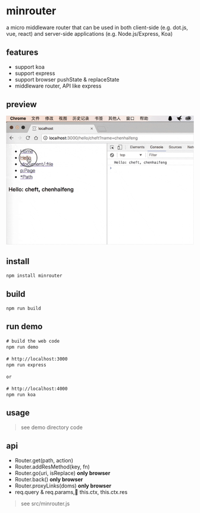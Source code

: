 # minrouter
a micro middleware router that can be used in both client-side (e.g. dot.js, vue, react) and server-side applications (e.g. Node.js/Express, Koa)

## features
* support koa
* support express
* support browser pushState & replaceState 
* middleware router, API like express

## preview
![preview](preview.gif)

## install

    npm install minrouter

## build
    
    npm run build

## run demo

```shell
# build the web code
npm run demo 

# http://localhost:3000
npm run express

or

# http://localhost:4000
npm run koa
 ```   

## usage
> see demo directory code

## api
* Router.get(path, action)
* Router.addResMethod(key, fn)
* Router.go(uri, isReplace) __only browser__
* Router.back() __only browser__
* Router.proxyLinks(doms) __only browser__
* req.query & req.params, this.ctx, this.ctx.res


> see src/minrouter.js
